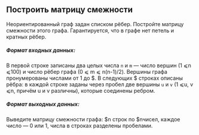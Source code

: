 ## Построить матрицу смежности


Неориентированный граф задан списком рёбер. Постройте матрицу смежности этого графа. Гарантируется, что в графе нет петель и кратных рёбер.

##### Формат входных данных:
В первой строке записаны два целых числа `n` и `m` — число вершин (1 ⩽n ⩽100) и число рёбер графа (0 ⩽ m ⩽ n(n-1)/2). Вершины графа пронумерованы числами от 1 до $. В следующих $ строках описаны рёбра: в каждой строке заданы через пробел две вершины `u` и `v`  (1 ⩽u, v ⩽n, причём u и v различны), которые соединены ребром.

##### Формат выходных данных:
Выведите матрицу смежности графа: $n строк по $nчисел, каждое число — 0 или 1, числа в строках разделены пробелами.